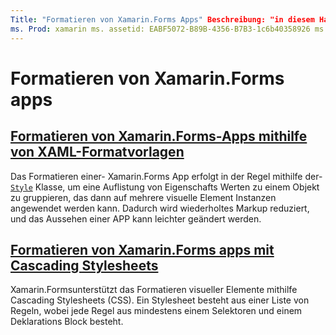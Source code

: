 ```yaml
---
Title: "Formatieren von Xamarin.Forms Apps" Beschreibung: "in diesem Handbuch wird erläutert, wie Sie Xamarin.Forms Anwendungen mithilfe von XAML-Stilen und mithilfe von Cascading Stylesheets formatieren."
ms. Prod: xamarin ms. assetid: EABF5072-B89B-4356-B7B3-1c6b40358926 ms. Technology: xamarin-Forms Author: davidbritch ms. Author: dabritch ms. Date: 04/28/2018 NO-LOC: [ Xamarin.Forms , Xamarin.Essentials ]
---
```


# <a name="styling-xamarinforms-apps"></a>Formatieren von Xamarin.Forms apps

## <a name="styling-xamarinforms-apps-using-xaml-stylesxamlindexmd"></a>[Formatieren von Xamarin.Forms-Apps mithilfe von XAML-Formatvorlagen](xaml/index.md)

Das Formatieren einer- Xamarin.Forms App erfolgt in der Regel mithilfe der- [`Style`](xref:Xamarin.Forms.Style) Klasse, um eine Auflistung von Eigenschafts Werten zu einem Objekt zu gruppieren, das dann auf mehrere visuelle Element Instanzen angewendet werden kann. Dadurch wird wiederholtes Markup reduziert, und das Aussehen einer APP kann leichter geändert werden.

## <a name="styling-xamarinforms-apps-using-cascading-style-sheetscssindexmd"></a>[Formatieren von Xamarin.Forms apps mit Cascading Stylesheets](css/index.md)

Xamarin.Formsunterstützt das Formatieren visueller Elemente mithilfe Cascading Stylesheets (CSS). Ein Stylesheet besteht aus einer Liste von Regeln, wobei jede Regel aus mindestens einem Selektoren und einem Deklarations Block besteht.
